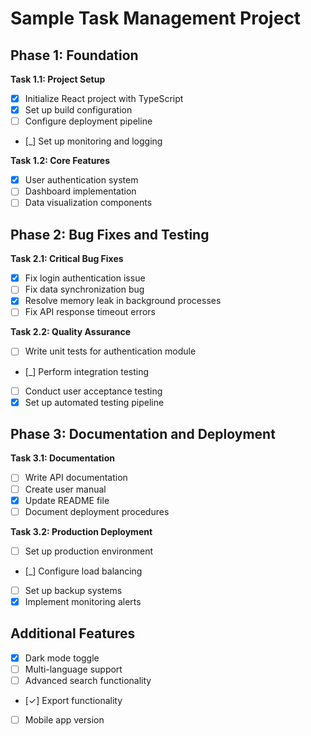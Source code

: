 # Sample Task Management Project

## Phase 1: Foundation
**Task 1.1: Project Setup**
- [x] Initialize React project with TypeScript
- [x] Set up build configuration
- [ ] Configure deployment pipeline
- [_] Set up monitoring and logging

**Task 1.2: Core Features**
- [x] User authentication system
- [ ] Dashboard implementation
- [ ] Data visualization components

## Phase 2: Bug Fixes and Testing
**Task 2.1: Critical Bug Fixes**
- [x] Fix login authentication issue
- [ ] Fix data synchronization bug
- [x] Resolve memory leak in background processes
- [ ] Fix API response timeout errors

**Task 2.2: Quality Assurance**
- [ ] Write unit tests for authentication module
- [_] Perform integration testing
- [ ] Conduct user acceptance testing
- [x] Set up automated testing pipeline

## Phase 3: Documentation and Deployment
**Task 3.1: Documentation**
- [ ] Write API documentation
- [ ] Create user manual
- [x] Update README file
- [ ] Document deployment procedures

**Task 3.2: Production Deployment**
- [ ] Set up production environment
- [_] Configure load balancing
- [ ] Set up backup systems
- [x] Implement monitoring alerts

## Additional Features
- [x] Dark mode toggle
- [ ] Multi-language support
- [ ] Advanced search functionality
- [✓] Export functionality
- [ ] Mobile app version